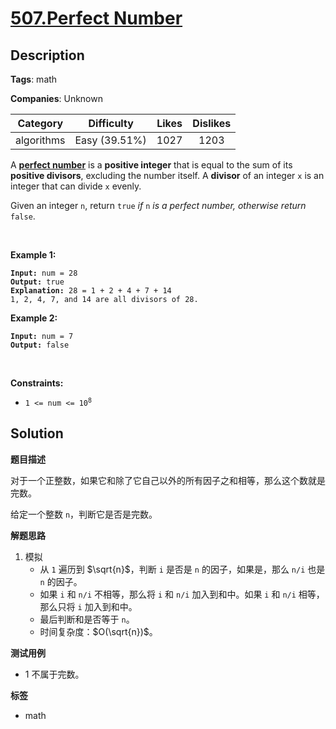 # [507.Perfect Number](https://leetcode.com/problems/perfect-number/description/)

## Description

**Tags**: math

**Companies**: Unknown

|  Category  |  Difficulty   | Likes | Dislikes |
| :--------: | :-----------: | :---: | :------: |
| algorithms | Easy (39.51%) | 1027  |   1203   |

<p>A <a href="https://en.wikipedia.org/wiki/Perfect_number" target="_blank"><strong>perfect number</strong></a> is a <strong>positive integer</strong> that is equal to the sum of its <strong>positive divisors</strong>, excluding the number itself. A <strong>divisor</strong> of an integer <code>x</code> is an integer that can divide <code>x</code> evenly.</p>
<p>Given an integer <code>n</code>, return <code>true</code><em> if </em><code>n</code><em> is a perfect number, otherwise return </em><code>false</code>.</p>
<p>&nbsp;</p>
<p><strong class="example">Example 1:</strong></p>
<pre><code><strong>Input:</strong> num = 28
<strong>Output:</strong> true
<strong>Explanation:</strong> 28 = 1 + 2 + 4 + 7 + 14
1, 2, 4, 7, and 14 are all divisors of 28.</code></pre>
<p><strong class="example">Example 2:</strong></p>
<pre><code><strong>Input:</strong> num = 7
<strong>Output:</strong> false</code></pre>
<p>&nbsp;</p>
<p><strong>Constraints:</strong></p>
<ul>
  <li><code>1 &lt;= num &lt;= 10<sup>8</sup></code></li>
</ul>

## Solution

**题目描述**

对于一个正整数，如果它和除了它自己以外的所有因子之和相等，那么这个数就是完数。

给定一个整数 `n`，判断它是否是完数。

**解题思路**

1. 模拟
   - 从 `1` 遍历到 $\sqrt{n}$，判断 `i` 是否是 `n` 的因子，如果是，那么 `n/i` 也是 `n` 的因子。
   - 如果 `i` 和 `n/i` 不相等，那么将 `i` 和 `n/i` 加入到和中。如果 `i` 和 `n/i` 相等，那么只将 `i` 加入到和中。
   - 最后判断和是否等于 `n`。
   - 时间复杂度：$O(\sqrt{n})$。

**测试用例**

- 1 不属于完数。

**标签**

- math
